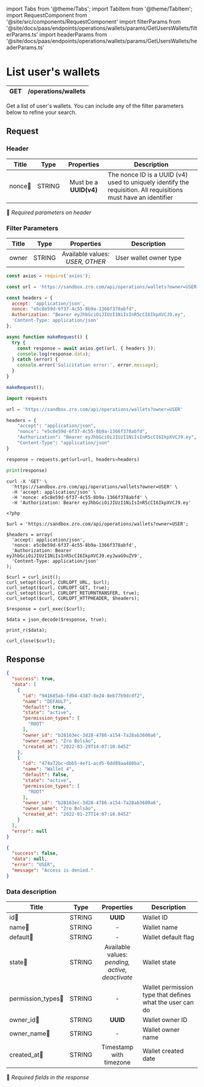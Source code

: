 import Tabs from '@theme/Tabs';
import TabItem from '@theme/TabItem';
import RequestComponent from '@site/src/components/RequestComponent'
import filterParams from '@site/docs/paas/endpoints/operations/wallets/params/GetUsersWallets/filterParams.ts'
import headerParams from '@site/docs/paas/endpoints/operations/wallets/params/GetUsersWallets/headerParams.ts'

# List user's wallets

| GET       | /operations/wallets|
| --------- | -------------------|


Get a list of user's wallets. You can include any of the filter parameters below to refine your search.


## Request 

<RequestComponent headerParams={headerParams} filterParams={filterParams} baseUrl="https://paas.zrobank.xyz" endpoint="/operations/wallets" method="get">

### Header

| Title                      | Type       | Properties                       | Description |
| ---------------------------| :---------:|:-------------------------------: |----------------------------------------------------------------------------------------------------------------|
| nonce:small_orange_diamond:| STRING     | Must be a **UUID(v4)**           | The nonce ID is a UUID (v4) used to uniquely identify the requisition. All requisitions must have an identifier|
:small_orange_diamond: *Required parameters on header*

### Filter Parameters

| Title | Type       | Properties                          |Description             |
| ------| :---------:|:-----------------------------------:| -----------------------|
| owner | STRING     | Available values:<br/>*USER, OTHER* | User wallet owner type |


<Tabs>
<TabItem value="js" label="NodeJS">

```js title=Axios
const axios = require('axios');

const url = 'https://sandbox.zro.com/api/operations/wallets?owner=USER';

const headers = {
  accept: 'application/json',
  nonce: "e5c8e59d-6f37-4c55-8b9a-1366f378abfd",
  Authorization: "Bearer eyJhbGciOiJIUzI1NiIsInR5cCI6IkpXVCJ9.ey",
  'Content-Type: application/json'
};

async function makeRequest() {
  try {
    const response = await axios.get(url, { headers });
    console.log(response.data);
  } catch (error) {
    console.error('Solicitation error:', error.message);
  }
}

makeRequest();
```
</TabItem>
<TabItem value="py" label="Python">

```python title=Requests
import requests

url = 'https://sandbox.zro.com/api/operations/wallets?owner=USER'

headers = {
    "accept": "application/json",
    "nonce": "e5c8e59d-6f37-4c55-8b9a-1366f378abfd",
    "Authorization": "Bearer eyJhbGciOiJIUzI1NiIsInR5cCI6IkpXVCJ9.ey",
    "Content-Type": "application/json"
}

response = requests.get(url=url, headers=headers)

print(response)
```
</TabItem>
<TabItem value="shell" label="Shell">

```shell title=CURL
curl -X 'GET' \
  'https://sandbox.zro.com/api/operations/wallets?owner=USER' \
  -H 'accept: application/json' \
  -H 'nonce: e5c8e59d-6f37-4c55-8b9a-1366f378abfd' \
  -H 'Authorization: Bearer eyJhbGciOiJIUzI1NiIsInR5cCI6IkpXVCJ9.ey'
```
</TabItem>
<TabItem value="php" label="PHP">

```shell title=CURL
<?php

$url = 'https://sandbox.zro.com/api/operations/wallets?owner=USER';

$headers = array(
  'accept: application/json',
  'nonce: e5c8e59d-6f37-4c55-8b9a-1366f378abfd',
  'Authorization: Bearer eyJhbGciOiJIUzI1NiIsInR5cCI6IkpXVCJ9.eyJwaG9uZV9',
  'Content-Type: application/json'
);

$curl = curl_init();
curl_setopt($curl, CURLOPT_URL, $url);
curl_setopt($curl, CURLOPT_GET, true);
curl_setopt($curl, CURLOPT_RETURNTRANSFER, true);
curl_setopt($curl, CURLOPT_HTTPHEADER, $headers);

$response = curl_exec($curl);

$data = json_decode($response, true);

print_r($data);

curl_close($curl);
```
</TabItem>
</Tabs>

## Response


<Tabs>
<TabItem value="200" label="200">

```json  title=/operations/wallets
{
  "success": true,
  "data": [
    {
      "id": "941685ab-fd94-4387-8e24-8eb77b9dcdf2",
      "name": "DEFAULT",
      "default": true,
      "state": "active",
      "permission_types": [
        "ROOT"
      ],
      "owner_id": "b28163ec-3d28-4786-a154-7a28ab3600a6",
      "owner_name": "Zro Bolsão",
      "created_at": "2022-03-29T14:07:10.045Z"
    },
    {
      "id": "474a72bc-dbb5-4ef1-acd5-6dd89aa480ba",
      "name": "Wallet 4",
      "default": false,
      "state": "active",
      "permission_types": [
        "ROOT"
      ],
      "owner_id": "b28163ec-3d28-4786-a154-7a28ab3600a6",
      "owner_name": "Zro Bolsão",
      "created_at": "2022-01-27T14:07:10.045Z"
    }
  ],
  "error": null
}
```
</TabItem>
<TabItem value="401" label="401">

```json  title=/operations/wallets
{
  "success": false,
  "data": null,
  "error": "USER",
  "message": "Access is denied."
}
```
</TabItem>
</Tabs>

### Data description

| Title                                  | Type       |Properties                                            | Description                                              |
| -------------------------------------  |:----------:|:----------------------------------------------------:| -------------------------------------------------------- |
| id:small_orange_diamond:               | STRING     | **UUID**                                             | Wallet ID                                                |
| name:small_orange_diamond:             | STRING     | -                                                    | Wallet name                                              |
| default:small_orange_diamond:          | STRING     | -                                                    | Wallet default flag                                      |
| state:small_orange_diamond:            | STRING     | Available values:<br/> *pending, active, deactivate* | Wallet state                                             |
| permission_types:small_orange_diamond: | STRING     | -                                                    | Wallet permission type that defines what the user can do |
| owner_id:small_orange_diamond:         | STRING     | **UUID**                                             | Wallet owner ID                                          |
| owner_name:small_orange_diamond:       | STRING     | -                                                    | Wallet owner name                                        |
| created_at:small_orange_diamond:       | STRING     | Timestamp with timezone                              | Wallet created date                                      |
:small_orange_diamond: *Required fields in the response*
</RequestComponent>